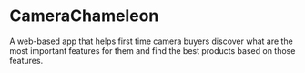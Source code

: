 # CameraChameleon
A web-based app that helps first time camera buyers discover what are the most important features for them and find the best products based on those features.
